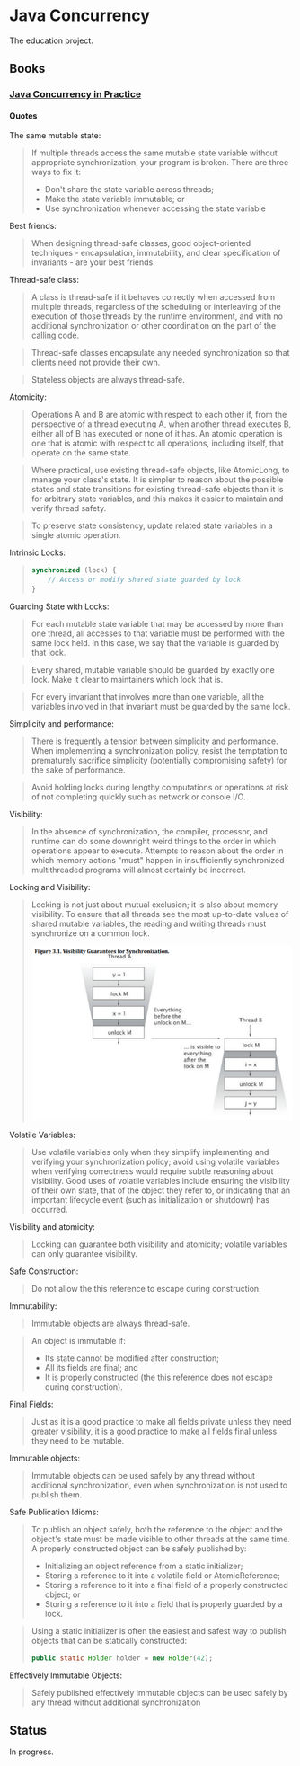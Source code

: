 # Java Concurrency

The education project.

## Books

### [Java Concurrency in Practice](https://www.amazon.com/gp/product/0321349601)

#### Quotes

The same mutable state:

> If multiple threads access the same mutable state variable without appropriate synchronization, 
> your program is broken. There are three ways to fix it:
> - Don't share the state variable across threads;
> - Make the state variable immutable; or
> - Use synchronization whenever accessing the state variable

Best friends:

> When designing thread-safe classes, good object-oriented techniques - encapsulation, immutability, 
> and clear specification of invariants - are your best friends.

Thread-safe class:

> A class is thread-safe if it behaves correctly when accessed from multiple threads, regardless of 
> the scheduling or interleaving of the execution of those threads by the runtime environment, 
> and with no additional synchronization or other coordination on the part of the calling code.

> Thread-safe classes encapsulate any needed synchronization so that clients need not provide their own.

> Stateless objects are always thread-safe.

Atomicity:

> Operations A and B are atomic with respect to each other if, from the perspective of a thread executing A,
> when another thread executes B, either all of B has executed or none of it has.
> An atomic operation is one that is atomic with respect to all operations, including itself,
> that operate on the same state.

> Where practical, use existing thread-safe objects, like AtomicLong, to manage your class's state.
> It is simpler to reason about the possible states and state transitions for existing thread-safe objects
> than it is for arbitrary state variables, and this makes it easier to maintain and verify thread safety.

> To preserve state consistency, update related state variables in a single atomic operation.

Intrinsic Locks:

> ```java
> synchronized (lock) {
>     // Access or modify shared state guarded by lock
> }
> ```

Guarding State with Locks:

> For each mutable state variable that may be accessed by more than one thread,
> all accesses to that variable must be performed with the same lock held.
> In this case, we say that the variable is guarded by that lock.

> Every shared, mutable variable should be guarded by exactly one lock.
> Make it clear to maintainers which lock that is.

> For every invariant that involves more than one variable,
> all the variables involved in that invariant must be guarded by the same lock.

Simplicity and performance:

> There is frequently a tension between simplicity and performance.
> When implementing a synchronization policy, resist the temptation
> to prematurely sacrifice simplicity (potentially compromising safety) for the sake of performance.

> Avoid holding locks during lengthy computations or operations at risk
> of not completing quickly such as network or console I/O.

Visibility:

> In the absence of synchronization, the compiler, processor,
> and runtime can do some downright weird things to the order in which operations appear to execute.
> Attempts to reason about the order in which memory actions "must" happen in
> insufficiently synchronized multithreaded programs will almost certainly be incorrect.

Locking and Visibility:

> Locking is not just about mutual exclusion; it is also about memory visibility.
> To ensure that all threads see the most up-to-date values of shared mutable variables,
> the reading and writing threads must synchronize on a common lock.
>
> ![Visibility Guarantees for Synchronization](doc/image/visibility_guarantees_for_synchronization.png)

Volatile Variables:

> Use volatile variables only when they simplify implementing and verifying your synchronization policy; avoid using
> volatile variables when verifying correctness would require subtle reasoning about visibility. Good uses of volatile
> variables include ensuring the visibility of their own state, that of the object they refer to, or indicating that an
> important lifecycle event (such as initialization or shutdown) has occurred.

Visibility and atomicity:

> Locking can guarantee both visibility and atomicity; volatile variables can only guarantee visibility.

Safe Construction:

> Do not allow the this reference to escape during construction.

Immutability:

> Immutable objects are always thread-safe.

> An object is immutable if:
> - Its state cannot be modified after construction;
> - All its fields are final; and
> - It is properly constructed (the this reference does not escape during construction).

Final Fields:

> Just as it is a good practice to make all fields private unless they need greater visibility,
> it is a good practice to make all fields final unless they need to be mutable.

Immutable objects:

> Immutable objects can be used safely by any thread without additional synchronization,
> even when synchronization is not used to publish them.

Safe Publication Idioms:

> To publish an object safely, both the reference to the object and the object's state must be made visible to other
> threads at the same time. A properly constructed object can be safely published by:
> - Initializing an object reference from a static initializer;
> - Storing a reference to it into a volatile field or AtomicReference;
> - Storing a reference to it into a final field of a properly constructed object; or
> - Storing a reference to it into a field that is properly guarded by a lock.

> Using a static initializer is often the easiest and safest way to publish objects that can be statically constructed:
> ```java
> public static Holder holder = new Holder(42);
> ```

Effectively Immutable Objects:

> Safely published effectively immutable objects can be used safely by any thread without additional synchronization

## Status

In progress.
